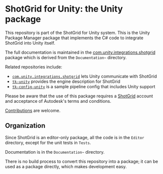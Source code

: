 # ShotGrid for Unity: the Unity package

This repository is part of the ShotGrid for Unity system. This is the Unity
Package Manager package that implements the C# code to integrate ShotGrid into
Unity itself.

The full documentation is maintained in the [com.unity.integrations.shotgrid](https://docs.unity3d.com/Packages/com.unity.integrations.shotgrid@latest) package which is derived from the `Documentation~` directory.

Related repositories include:
* [`com.unity.integrations.shotgrid`](https://github.com/Unity-Technologies/com.unity.integrations.shotgrid) lets Unity communicate with ShotGrid
* [`tk-unity`](https://github.com/Unity-Technologies/tk-unity) provides the engine description for ShotGrid
* [`tk-config-unity`](https://github.com/Unity-Technologies/tk-config-unity) is a sample pipeline config that includes Unity support

Please be aware that the use of this package requires a [ShotGrid](https://www.shotgridsoftware.com/) account and
acceptance of Autodesk's terms and conditions.

[Contributions](CONTRIBUTING.md) are welcome.

## Organization

Since ShotGrid is an editor-only package, all the code is in the `Editor`
directory, except for the unit tests in `Tests`.

Documentation is in the `Documentation~` directory.

There is no build process to convert this repository into a package; it can be
used as a package directly, which makes development easy.
